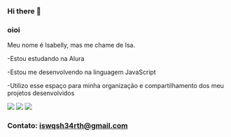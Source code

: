 ### Hi there 👋
### oioi

Meu nome é Isabelly, mas me chame de Isa.

-Estou estudando na Alura

-Estou me desenvolvendo na linguagem JavaScript

-Utilizo esse espaço para minha organização e compartilhamento dos meu projetos desenvolvidos

![](https://media.tenor.com/7RoKGSkAV7oAAAAM/larry-johnson-sal-fisher.gif)
![](https://media.tenor.com/_Gs5V-Cp4cwAAAAM/pennywise-britney-spears.gif)
![](https://media.tenor.com/zQkinrTv1BAAAAAM/fnaf.gif)

### Contato: iswqsh34rth@gmail.com

